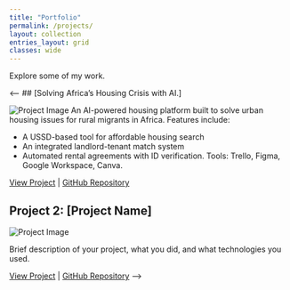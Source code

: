 ```yaml
---
title: "Portfolio"
permalink: /projects/
layout: collection
entries_layout: grid
classes: wide
---
```

Explore some of my work.

<-- ## [Solving Africa’s Housing Crisis with AI.]

![Project Image](/assets/images/project1.jpg)
An AI-powered housing platform built to solve urban housing issues for rural migrants in Africa. Features include:
- A USSD-based tool for affordable housing search
- An integrated landlord-tenant match system
- Automated rental agreements with ID verification.
  Tools: Trello, Figma, Google Workspace, Canva.

[View Project](#) | [GitHub Repository](#)

## Project 2: [Project Name]

![Project Image](/assets/images/project2.jpg)

Brief description of your project, what you did, and what technologies you used.

[View Project](#) | [GitHub Repository](#) -->

